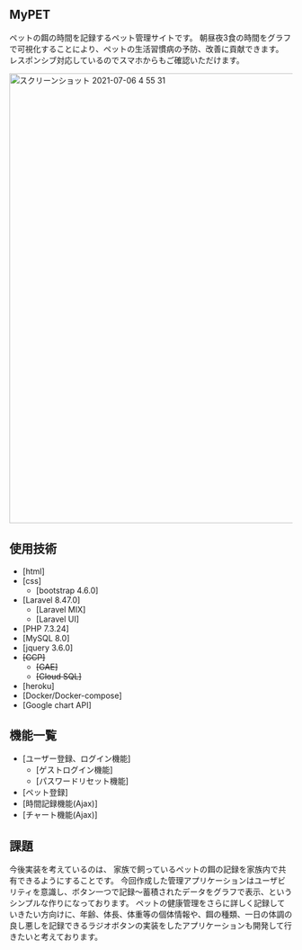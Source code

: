 

## MyPET

ペットの餌の時間を記録するペット管理サイトです。
朝昼夜3食の時間をグラフで可視化することにより、ペットの生活習慣病の予防、改善に貢献できます。
レスポンシブ対応しているのでスマホからもご確認いただけます。


<img width="800" alt="スクリーンショット 2021-07-06 4 55 31" src="https://user-images.githubusercontent.com/82766733/124544464-1bd46e00-de62-11eb-9b72-c647ec565741.png">





## 使用技術

- [html]
- [css]
  - [bootstrap 4.6.0]
- [Laravel 8.47.0]
  - [Laravel MIX]
  - [Laravel UI]
- [PHP 7.3.24]
- [MySQL 8.0]
- [jquery 3.6.0]
- ~~[GCP]~~
  - ~~[GAE]~~
  - ~~[Cloud SQL]~~
- [heroku]
- [Docker/Docker-compose]
- [Google chart API]


## 機能一覧
- [ユーザー登録、ログイン機能]
  - [ゲストログイン機能]
  - [パスワードリセット機能]
- [ペット登録]
- [時間記録機能(Ajax)]
- [チャート機能(Ajax)]

## 課題
今後実装を考えているのは、
家族で飼っているペットの餌の記録を家族内で共有できるようにすることです。
今回作成した管理アプリケーションはユーザビリティを意識し、ボタン一つで記録〜蓄積されたデータをグラフで表示、というシンプルな作りになっております。
ペットの健康管理をさらに詳しく記録していきたい方向けに、年齢、体長、体重等の個体情報や、餌の種類、一日の体調の良し悪しを記録できるラジオボタンの実装をしたアプリケーションも開発して行きたいと考えております。
